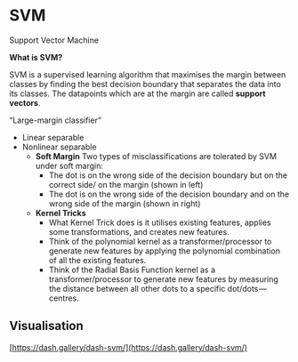 # SVM

Support Vector Machine

**What is SVM?**

SVM is a supervised learning algorithm that maximises the margin between classes by finding the best decision boundary that separates the data into its classes. The datapoints which are at the margin are called **support vectors**.


“Large-margin classifier”

- Linear separable
- Nonlinear separable
    - **Soft Margin**
    Two types of misclassifications are tolerated by SVM under soft margin:
        - The dot is on the wrong side of the decision boundary but on the correct side/ on the margin (shown in left)
        - The dot is on the wrong side of the decision boundary and on the wrong side of the margin (shown in right)
    - **Kernel Tricks**
        - What Kernel Trick does is it utilises existing features, applies some transformations, and creates new features.
        - Think of the polynomial kernel as a transformer/processor to generate new features by applying the polynomial combination of all the existing features.
        - Think of the Radial Basis Function kernel as a transformer/processor to generate new features by measuring the distance between all other dots to a specific dot/dots — centres.

## Visualisation

[https://dash.gallery/dash-svm/](https://dash.gallery/dash-svm/)
